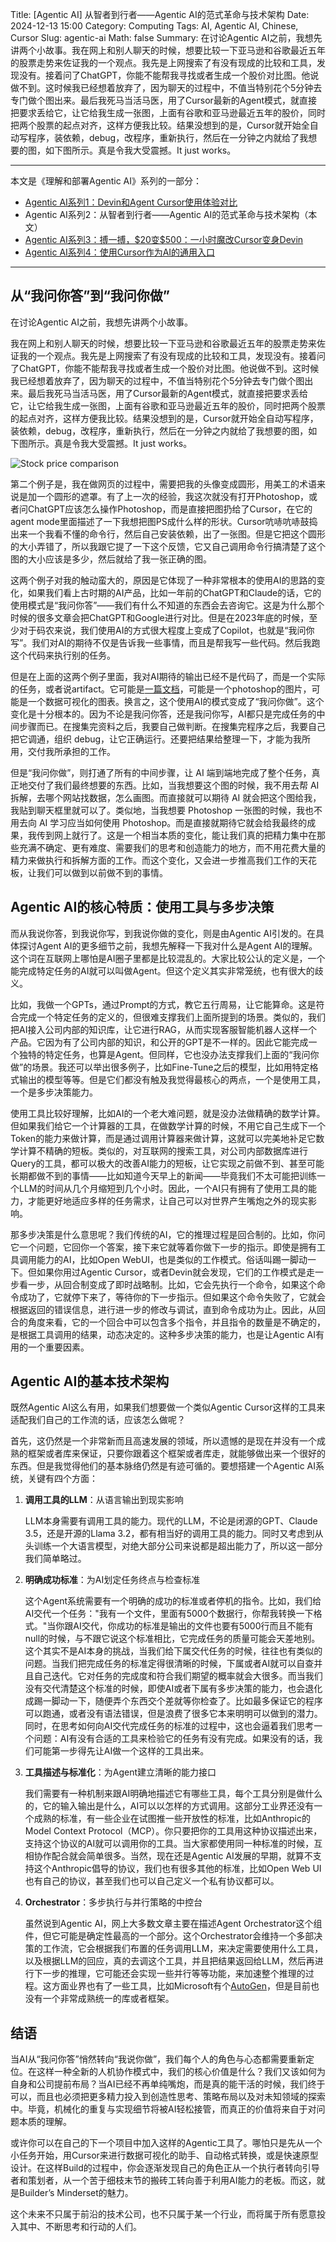 Title: [Agentic AI] 从智者到行者——Agentic AI的范式革命与技术架构
Date: 2024-12-13 15:00
Category: Computing
Tags: AI, Agentic AI, Chinese, Cursor
Slug: agentic-ai
Math: false
Summary: 在讨论Agentic AI之前，我想先讲两个小故事。我在网上和别人聊天的时候，想要比较一下亚马逊和谷歌最近五年的股票走势来佐证我的一个观点。我先是上网搜索了有没有现成的比较和工具，发现没有。接着问了ChatGPT，你能不能帮我寻找或者生成一个股价对比图。他说做不到。这时候我已经想着放弃了，因为聊天的过程中，不值当特别花个5分钟去专门做个图出来。最后我死马当活马医，用了Cursor最新的Agent模式，就直接把要求丢给它，让它给我生成一张图，上面有谷歌和亚马逊最近五年的股价，同时把两个股票的起点对齐，这样方便我比较。结果没想到的是，Cursor就开始全自动写程序，装依赖，debug，改程序，重新执行，然后在一分钟之内就给了我想要的图，如下图所示。真是令我大受震撼。It just works。

---

本文是《理解和部署Agentic AI》系列的一部分：

* [Agentic AI系列1：Devin和Agent Cursor使用体验对比](/devin-vs-agent-cursor.html)
* Agentic AI系列2：从智者到行者——Agentic AI的范式革命与技术架构（本文）
* [Agentic AI系列3：搏一搏，&#36;20变&#36;500：一小时魔改Cursor变身Devin](/cursor-to-devin.html)
* [Agentic AI系列4：使用Cursor作为AI的通用入口](/cursor-ai-entry.html)

---

## 从“我问你答”到“我问你做”

在讨论Agentic AI之前，我想先讲两个小故事。

我在网上和别人聊天的时候，想要比较一下亚马逊和谷歌最近五年的股票走势来佐证我的一个观点。我先是上网搜索了有没有现成的比较和工具，发现没有。接着问了ChatGPT，你能不能帮我寻找或者生成一个股价对比图。他说做不到。这时候我已经想着放弃了，因为聊天的过程中，不值当特别花个5分钟去专门做个图出来。最后我死马当活马医，用了Cursor最新的Agent模式，就直接把要求丢给它，让它给我生成一张图，上面有谷歌和亚马逊最近五年的股价，同时把两个股票的起点对齐，这样方便我比较。结果没想到的是，Cursor就开始全自动写程序，装依赖，debug，改程序，重新执行，然后在一分钟之内就给了我想要的图，如下图所示。真是令我大受震撼。It just works。

![Stock price comparison](/images/agent_ai_stock_comparison.png)

第二个例子是，我在做网页的过程中，需要把我的头像变成圆形，用美工的术语来说是加一个圆形的遮罩。有了上一次的经验，我这次就没有打开Photoshop，或者问ChatGPT应该怎么操作Photoshop，而是直接把图扔给了Cursor，在它的agent mode里面描述了一下我想把图PS成什么样的形状。Cursor吭哧吭哧鼓捣出来一个我看不懂的命令行，然后自己安装依赖，出了一张图。但是它把这个圆形的大小弄错了，所以我跟它提了一下这个反馈，它又自己调用命令行搞清楚了这个图的大小应该是多少，然后就给了我一张正确的图。

这两个例子对我的触动蛮大的，原因是它体现了一种非常根本的使用AI的思路的变化，如果我们看上古时期的AI产品，比如一年前的ChatGPT和Claude的话，它的使用模式是“我问你答”——我们有什么不知道的东西会去咨询它。这是为什么那个时候的很多文章会把ChatGPT和Google进行对比。但是在2023年底的时候，至少对于码农来说，我们使用AI的方式很大程度上变成了Copilot，也就是“我问你写”。我们对AI的期待不仅是告诉我一些事情，而且是帮我写一些代码。然后我跑这个代码来执行别的任务。

但是在上面的这两个例子里面，我对AI期待的输出已经不是代码了，而是一个实际的任务，或者说artifact。它可能是[一篇文档](https://yage.ai/cursor_stock/)，可能是一个photoshop的图片，可能是一个数据可视化的图表。换言之，这个使用AI的模式变成了“我问你做”。这个变化是十分根本的。因为不论是我问你答，还是我问你写，AI都只是完成任务的中间步骤而已。在搜集完资料之后，我要自己做判断。在搜集完程序之后，我要自己把它调通，组织 debug，让它正确运行。还要把结果给整理一下，才能为我所用，交付我所承担的工作。

但是“我问你做”，则打通了所有的中间步骤，让 AI 端到端地完成了整个任务，真正地交付了我们最终想要的东西。比如，当我想要这个图的时候，我不用去帮 AI 拆解，去哪个网站找数据，怎么画图。而直接就可以期待 AI 就会把这个图给我，我贴到聊天框里就可以了。类似地，当我想要 Photoshop 一张图的时候，我也不用去向 AI 学习应当如何使用 Photoshop。而是直接就期待它就会给我最终的成果，我传到网上就行了。这是一个相当本质的变化，能让我们真的把精力集中在那些充满不确定、更有难度、需要我们的思考和创造能力的地方，而不用花费大量的精力来做执行和拆解方面的工作。而这个变化，又会进一步推高我们工作的天花板，让我们可以做到以前做不到的事情。

## Agentic AI的核心特质：使用工具与多步决策

而从我说你答，到我说你写，到我说你做的变化，则是由Agentic AI引发的。在具体探讨Agent AI的更多细节之前，我想先解释一下我对什么是Agent AI的理解。这个词在互联网上哪怕是AI圈子里都是比较混乱的。大家比较公认的定义是，一个能完成特定任务的AI就可以叫做Agent。但这个定义其实非常笼统，也有很大的歧义。

比如，我做一个GPTs，通过Prompt的方式，教它五行周易，让它能算命。这是符合完成一个特定任务的定义的，但很难支撑我们上面所提到的场景。类似的，我们把AI接入公司内部的知识库，让它进行RAG，从而实现客服智能机器人这样一个产品。它因为有了公司内部的知识，和公开的GPT是不一样的。因此它能完成一个独特的特定任务，也算是Agent。但同样，它也没办法支撑我们上面的“我问你做”的场景。我还可以举出很多例子，比如Fine-Tune之后的模型，比如用特定格式输出的模型等等。但是它们都没有触及我觉得最核心的两点，一个是使用工具，一个是多步决策能力。

使用工具比较好理解，比如AI的一个老大难问题，就是没办法做精确的数学计算。但如果我们给它一个计算器的工具，在做数学计算的时候，不用它自己生成下一个Token的能力来做计算，而是通过调用计算器来做计算，这就可以完美地补足它数学计算不精确的短板。类似的，对互联网的搜索工具，对公司内部数据库进行Query的工具，都可以极大的改善AI能力的短板，让它实现之前做不到、甚至可能长期都做不到的事情——比如知道今天早上的新闻——毕竟我们不太可能把训练一个LLM的时间从几个月缩短到几个小时。因此，一个AI只有拥有了使用工具的能力，才能更好地适应多样的任务需求，让自己可以对世界产生嘴炮之外的现实影响。

那多步决策是什么意思呢？我们传统的AI，它的推理过程是回合制的。比如，你问它一个问题，它回你一个答案，接下来它就等着你做下一步的指示。即使是拥有工具调用能力的AI，比如Open WebUI，也是类似的工作模式。俗话叫踢一脚动一下。但如果你用过Agentic Cursor，或者Devin就会发现，它们的工作模式是走一步看一步，从回合制变成了即时战略制。比如，它会先执行一个命令，如果这个命令成功了，它就停下来了，等待你的下一步指示。但如果这个命令失败了，它就会根据返回的错误信息，进行进一步的修改与调试，直到命令成功为止。因此，从回合的角度来看，它的一个回合中可以包含多个指令，并且指令的数量是不确定的，是根据工具调用的结果，动态决定的。这种多步决策的能力，也是让Agentic AI有用的一个重要因素。

## Agentic AI的基本技术架构

既然Agentic AI这么有用，如果我们想要做一个类似Agentic Cursor这样的工具来适配我们自己的工作流的话，应该怎么做呢？

首先，这仍然是一个非常新而且高速发展的领域，所以遗憾的是现在并没有一个成熟的框架或者库来保证，只要你跟着这个框架或者库走，就能够做出来一个很好的东西。但是我觉得他们的基本脉络仍然是有迹可循的。要想搭建一个Agentic AI系统，关键有四个方面：

1. **调用工具的LLM**：从语言输出到现实影响

    LLM本身需要有调用工具的能力。现代的LLM，不论是闭源的GPT、Claude 3.5，还是开源的Llama 3.2，都有相当好的调用工具的能力。同时又考虑到从头训练一个大语言模型，对绝大部分公司来说都是超出能力了，所以这一部分我们简单略过。

2. **明确成功标准**：为AI划定任务终点与检查标准

    这个Agent系统需要有一个明确的成功的标准或者停机的指令。比如，我们给AI交代一个任务："我有一个文件，里面有5000个数据行，你帮我转换一下格式。"当你跟AI交代，你成功的标准是输出的文件也要有5000行而且不能有null的时候，与不跟它说这个标准相比，它完成任务的质量可能会天差地别。这个其实不是AI本身的挑战，当我们给下属交代任务的时候，往往也有类似的问题。当我们把完成任务的标准定得很清晰的时候，下属或者AI就可以自查并且自己迭代。它对任务的完成度和符合我们期望的概率就会大很多。而当我们没有交代清楚这个标准的时候，即使AI或者下属有多步决策的能力，也会退化成踢一脚动一下，随便弄个东西交个差就等你检查了。比如最多保证它的程序可以跑通，或者没有语法错误，但是浪费了很多它本来明明可以做到的潜力。同时，在思考如何向AI交代完成任务的标准的过程中，这也会逼着我们思考一个问题：AI有没有合适的工具来检验它的任务有没有完成。如果没有的话，我们可能第一步得先让AI做一个这样的工具出来。

3. **工具描述与标准化**：为Agent建立清晰的能力接口

    我们需要有一种机制来跟AI明确地描述它有哪些工具，每个工具分别是做什么的，它的输入输出是什么，AI可以以怎样的方式调用。这部分工业界还没有一个成熟的标准，有一些企业在试图推一些开放性的标准，比如Anthropic的Model Context Protocol（MCP）。你只要把你的工具用这种协议描述出来，支持这个协议的AI就可以调用你的工具。当大家都使用同一种标准的时候，互相协作配合就会简单很多。当然，现在还是Agentic AI发展的早期，就算不支持这个Anthropic倡导的协议，我们也有很多其他的标准，比如Open Web UI也有自己的协议，甚至我们也可以自己定义一个私有协议都可以。

4. **Orchestrator**：多步执行与并行策略的中控台

    虽然说到Agentic AI，网上大多数文章主要在描述Agent Orchestrator这个组件，但它可能是确定性最高的一个部分。这个Orchestrator会维持一个多部决策的工作流，它会根据我们布置的任务调用LLM，来决定需要使用什么工具，以及根据LLM的回应，真的去调这个工具，并且把结果返回给LLM，然后再进行下一步的推理，它可能还会实现一些并行等等功能，来加速整个推理的过程。这方面业界也有了一些工具，比如Microsoft有个[AutoGen](https://github.com/microsoft/autogen)，但是目前也没有一个非常成熟统一的库或者框架。

## 结语

当AI从“我问你答”悄然转向“我说你做”，我们每个人的角色与心态都需要重新定位。在这样一种全新的人机协作模式中，我们的核心价值是什么？我们又该如何为自身和公司提前布局？当AI已经不再单纯嘴炮，而是真的能干活的时候，我们终于可以，而且也必须把更多精力投入到创造性思考、策略布局以及对未知领域的探索中。毕竟，机械化的重复与实现细节将被AI轻松接管，而真正的价值将来自于对问题本质的理解。

或许你可以在自己的下一个项目中加入这样的Agentic工具了。哪怕只是先从一个小任务开始，用Cursor来进行数据可视化的助手、自动格式转换，或是快速原型设计。在这样Build的过程中，你会逐渐发现自己的角色正从一个执行者转向引导者和策划者，从一个苦于细枝末节的搬砖工转向善于利用AI能力的老板。而这，就是Builder’s Minderset的魅力。

这个未来不只属于前沿的技术公司，也不只属于某一个行业，而将属于所有愿意投入其中、不断思考和行动的人们。

<script async data-uid="65448d4615" src="https://yage.kit.com/65448d4615/index.js"></script>